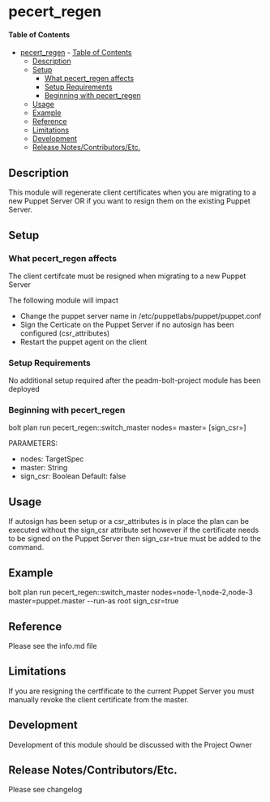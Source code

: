 # pecert_regen

#### Table of Contents

- [pecert_regen](#pecertregen)
      - [Table of Contents](#table-of-contents)
  - [Description](#description)
  - [Setup](#setup)
    - [What pecert_regen affects](#what-pecertregen-affects)
    - [Setup Requirements](#setup-requirements)
    - [Beginning with pecert_regen](#beginning-with-pecertregen)
  - [Usage](#usage)
  - [Example](#example)
  - [Reference](#reference)
  - [Limitations](#limitations)
  - [Development](#development)
  - [Release Notes/Contributors/Etc.](#release-notescontributorsetc)

## Description

This module will regenerate client certificates when you are migrating to a new Puppet Server OR if you want to resign them on the existing Puppet Server.

## Setup

### What pecert_regen affects

The client certifcate must be resigned when migrating to a new Puppet Server

The following module will impact

* Change the puppet server name in /etc/puppetlabs/puppet/puppet.conf
* Sign the Certicate on the Puppet Server if no autosign has been configured (csr_attributes)
* Restart the puppet agent on the client

### Setup Requirements

No additional setup required after the peadm-bolt-project module has been deployed

### Beginning with pecert_regen

bolt plan run pecert_regen::switch_master nodes=<value> master=<value> [sign_csr=<value>]

PARAMETERS:
- nodes: TargetSpec
- master: String
- sign_csr: Boolean
    Default: false

## Usage

 If autosign has been setup or a csr_attributes is in place the plan can be executed without the sign_csr attribute set however if the certificate needs to be signed on the Puppet Server then sign_csr=true must be added to the command.  

 Example
 -------

 bolt plan run pecert_regen::switch_master nodes=node-1,node-2,node-3 master=puppet.master --run-as root sign_csr=true

## Reference

Please see the info.md file


## Limitations

If you are resigning the certfificate to the current Puppet Server you must manually revoke the client certificate from the master.

## Development

Development of this module should be discussed with the Project Owner

## Release Notes/Contributors/Etc.

Please see changelog

